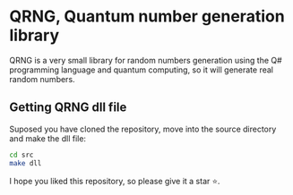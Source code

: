 # QRNG, Quantum number generation library
QRNG is a very small library for random numbers generation using the Q# programming language and quantum computing, so it will generate real random numbers.

## Getting QRNG dll file
Suposed you have cloned the repository, move into the source directory and make the dll file:
```bash
cd src
make dll
```

I hope you liked this repository, so please give it a star ⭐.